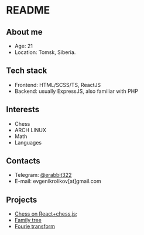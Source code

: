 # README
## About me
+ Age: 21
+ Location: Tomsk, Siberia.
## Tech stack
+ Frontend: HTML/SCSS/TS, ReactJS
+ Backend: usually ExpressJS, also familiar with PHP
## Interests
+ Chess
+ ARCH LINUX
+ Math
+ Languages
## Contacts
+ Telegram: [@erabbit322](https://t.me/erabbit322)
+ E-mail: evgenikrolikov[at]gmail.com
## Projects
+ [Chess on React+chess.js](https://github.com/0xEVG/chess-on-react);
+ [Family tree](https://github.com/qgncc/family-tree)
+ [Fourie transform](https://github.com/qgncc/fourier)
